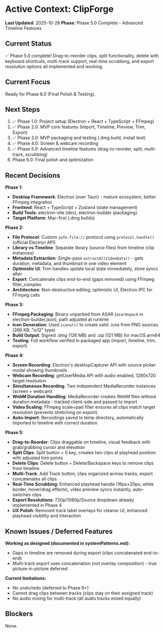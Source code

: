 # Active Context: ClipForge

**Last Updated**: 2025-10-28
**Phase**: Phase 5.0 Complete - Advanced Timeline Features

## Current Status

✅ Phase 5.0 complete! Drag-to-reorder clips, split functionality, delete with keyboard shortcuts, multi-track support, real-time scrubbing, and export resolution options all implemented and working.

## Current Focus

Ready for Phase 6.0 (Final Polish & Testing).

## Next Steps

1. ✅ Phase 1.0: Project setup (Electron + React + TypeScript + FFmpeg)
2. ✅ Phase 2.0: MVP core features (Import, Timeline, Preview, Trim, Export)
3. ✅ Phase 3.0: MVP packaging and testing (.dmg build, install test)
4. ✅ Phase 4.0: Screen & webcam recording
5. ✅ Phase 5.0: Advanced timeline features (drag-to-reorder, split, multi-track, scrubbing)
6. Phase 6.0: Final polish and optimization

## Recent Decisions

**Phase 1:**
- **Desktop Framework**: Electron (over Tauri) - mature ecosystem, better FFmpeg integration
- **Frontend**: React + TypeScript + Zustand (state management)
- **Build Tools**: electron-vite (dev), electron-builder (packaging)
- **Target Platform**: Mac-first (.dmg builds)

**Phase 2:**
- **File Protocol**: Custom `safe-file://` protocol using `protocol.handle()` (official Electron API)
- **Library vs Timeline**: Separate library (source files) from timeline (clip instances)
- **Metadata Extraction**: Single-pass `extractAllVideoData()` - gets duration, metadata, and thumbnail in one video element
- **Optimistic UI**: Trim handles update local state immediately, store syncs after
- **Export**: Concatenate clips end-to-end (gaps removed) using FFmpeg filter_complex
- **Architecture**: Non-destructive editing, optimistic UI, Electron IPC for FFmpeg calls

**Phase 3:**
- **FFmpeg Packaging**: Binary unpacked from ASAR (`asarUnpack` in electron-builder.json), path adjusted at runtime
- **Icon Generation**: Used `iconutil` to create valid .icns from PNG sources (266 KB, "ic12" type)
- **Build Output**: Signed .dmg (126 MB) and .zip (121 MB) for macOS arm64
- **Testing**: Full workflow verified in packaged app (import, timeline, trim, export)

**Phase 4:**
- **Screen Recording**: Electron's desktopCapturer API with source picker modal showing thumbnails
- **Webcam Recording**: getUserMedia API with audio enabled, 1280x720 target resolution
- **Simultaneous Recording**: Two independent MediaRecorder instances (screen + webcam)
- **WebM Duration Handling**: MediaRecorder creates WebM files without duration metadata - tracked client-side and passed to import
- **Video Scaling**: FFmpeg scale+pad filter ensures all clips match target resolution (prevents stretching on export)
- **Auto-Import**: Recordings saved to temp directory, automatically imported to timeline with correct duration

**Phase 5:**
- **Drag-to-Reorder**: Clips draggable on timeline, visual feedback with grab/grabbing cursor and elevation
- **Split Clips**: Split button + S key, creates two clips at playhead position with adjusted trim points
- **Delete Clips**: Delete button + Delete/Backspace keys to remove clips from timeline
- **Multi-Track**: Add Track button, clips organized across tracks, export concatenates all clips
- **Real-Time Scrubbing**: Enhanced playhead handle (16px×20px, white border, hover/drag effects), video preview syncs instantly, auto-switches clips
- **Export Resolutions**: 720p/1080p/Source dropdown already implemented in Phase 4
- **UX Polish**: Removed track label overlays for cleaner UI, enhanced playhead visibility and interaction

## Known Issues / Deferred Features

**Working as designed (documented in systemPatterns.md):**
- Gaps in timeline are removed during export (clips concatenated end-to-end)
- Multi-track export uses concatenation (not overlay composition) - true picture-in-picture deferred

**Current limitations:**
- No undo/redo (deferred to Phase 6+)
- Cannot drag clips between tracks (clips stay on their assigned track)
- No audio mixing for multi-track (all audio tracks mixed equally)

## Blockers

None.
